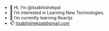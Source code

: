 - 👋 Hi, I’m @itxabhishekpal
- 👀 I’m interested in Learning New Technologies.
- 🌱 I’m currently learning Reactjs
- 📫 itxabhishekpal@gmail.com

<!---
itxabhishekpal/itxabhishekpal is a ✨ special ✨ repository because its `README.md` (this file) appears on your GitHub profile.
You can click the Preview link to take a look at your changes.
--->
